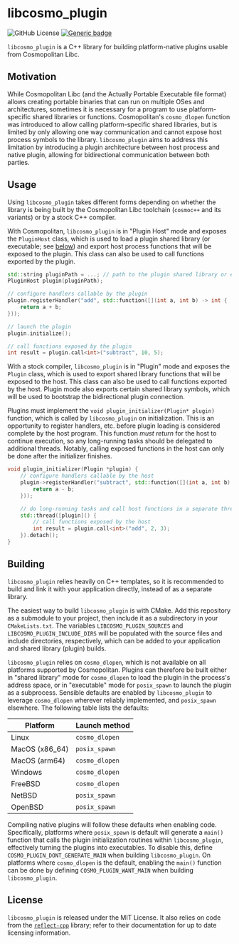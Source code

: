 # libcosmo_plugin

![GitHub License](https://img.shields.io/github/license/bjia56/libcosmo_plugin)
[![Generic badge](https://img.shields.io/badge/C++-20-blue.svg)](https://shields.io/) 

`libcosmo_plugin` is a C++ library for building platform-native plugins usable from Cosmopolitan Libc.

## Motivation

While Cosmopolitan Libc (and the Actually Portable Executable file format) allows creating portable binaries that can run on multiple OSes and architectures, sometimes it is necessary for a program to use platform-specific shared libraries or functions. Cosmopolitan's `cosmo_dlopen` function was introduced to allow calling platform-specific shared libraries, but is limited by only allowing one way communication and cannot expose host process symbols to the library. `libcosmo_plugin` aims to address this limitation by introducing a plugin architecture between host process and native plugin, allowing for bidirectional communication between both parties.

## Usage

Using `libcosmo_plugin` takes different forms depending on whether the library is being built by the Cosmopolitan Libc toolchain (`cosmoc++` and its variants) or by a stock C++ compiler.

With Cosmopolitan, `libcosmo_plugin` is in "Plugin Host" mode and exposes the `PluginHost` class, which is used to load a plugin shared library (or executable; see [below](#Building)) and export host process functions that will be exposed to the plugin. This class can also be used to call functions exported by the plugin.

```c++
std::string pluginPath = ...; // path to the plugin shared library or executable
PluginHost plugin(pluginPath);

// configure handlers callable by the plugin
plugin.registerHandler("add", std::function([](int a, int b) -> int {
    return a + b;
}));

// launch the plugin
plugin.initialize();

// call functions exposed by the plugin
int result = plugin.call<int>("subtract", 10, 5);
```

With a stock compiler, `libcosmo_plugin` is in "Plugin" mode and exposes the `Plugin` class, which is used to export shared library functions that will be exposed to the host. This class can also be used to call functions exported by the host. Plugin mode also exports certain shared library symbols, which will be used to bootstrap the bidirectional plugin connection.

Plugins must implement the `void plugin_initializer(Plugin* plugin)` function, which is called by `libcosmo_plugin` on initialization. This is an opportunity to register handlers, etc. before plugin loading is considered complete by the host program. This function *must return* for the host to continue execution, so any long-running tasks should be delegated to additional threads. Notably, calling exposed functions in the host can only be done after the initializer finishes.

```c++
void plugin_initializer(Plugin *plugin) {
    // configure handlers callable by the host
    plugin->registerHandler("subtract", std::function([](int a, int b) -> int {
        return a - b;
    }));

    // do long-running tasks and call host functions in a separate thread
    std::thread([plugin]() {
        // call functions exposed by the host
        int result = plugin.call<int>("add", 2, 3);
    }).detach();
}
```

## Building

`libcosmo_plugin` relies heavily on C++ templates, so it is recommended to build and link it with your application directly, instead of as a separate library.

The easiest way to build `libcosmo_plugin` is with CMake. Add this repository as a submodule to your project, then include it as a subdirectory in your `CMakeLists.txt`. The variables `LIBCOSMO_PLUGIN_SOURCES` and `LIBCOSMO_PLUGIN_INCLUDE_DIRS` will be populated with the source files and include directories, respectively, which can be added to your application and shared library (plugin) builds.

`libcosmo_plugin` relies on `cosmo_dlopen`, which is not available on all platforms supported by Cosmopolitan. Plugins can therefore be built either in "shared library" mode for `cosmo_dlopen` to load the plugin in the process's address space, or in "executable" mode for `posix_spawn` to launch the plugin as a subprocess. Sensible defaults are enabled by `libcosmo_plugin` to leverage `cosmo_dlopen` wherever reliably implemented, and `posix_spawn` elsewhere. The following table lists the defaults:

| Platform       | Launch method  |
|-|-|
| Linux          | `cosmo_dlopen` |
| MacOS (x86_64) | `posix_spawn`  |
| MacOS (arm64)  | `cosmo_dlopen` |
| Windows        | `cosmo_dlopen` |
| FreeBSD        | `cosmo_dlopen` |
| NetBSD         | `posix_spawn`  |
| OpenBSD        | `posix_spawn`  |

Compiling native plugins will follow these defaults when enabling code. Specifically, platforms where `posix_spawn` is default will generate a `main()` function that calls the plugin initialization routines within `libcosmo_plugin`, effectively turning the plugins into executables. To disable this, define `COSMO_PLUGIN_DONT_GENERATE_MAIN` when building `libcosmo_plugin`. On platforms where `cosmo_dlopen` is the default, enabling the `main()` function can be done by defining `COSMO_PLUGIN_WANT_MAIN` when building `libcosmo_plugin`.

## License

`libcosmo_plugin` is released under the MIT License. It also relies on code from the [`reflect-cpp`](https://github.com/getml/reflect-cpp) library; refer to their documentation for up to date licensing information.
